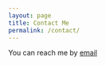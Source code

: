 ```yaml
---
layout: page
title: Contact Me
permalink: /contact/
---
```

You can reach me by [email](mailto:avgpps@gmail.com)
